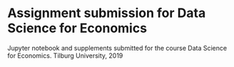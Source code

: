 # Assignment submission for Data Science for Economics
Jupyter notebook and supplements submitted for the course Data Science for Economics.
Tilburg University, 2019
